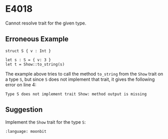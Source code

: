 # E4018

Cannot resolve trait for the given type.

## Erroneous Example

```moonbit
struct S { v : Int }

let s : S = { v: 3 }
let t = Show::to_string(s)
```

The example above tries to call the method `to_string` from
the `Show` trait on a type `S`, but since `S` does not implement
that trait, it gives the following error on line 4:

```
Type S does not implement trait Show: method output is missing
```

## Suggestion

Implement the `Show` trait for the type `S`:

```{literalinclude} /sources/error_codes/E4018_fixed/top.mbt
:language: moonbit
```
